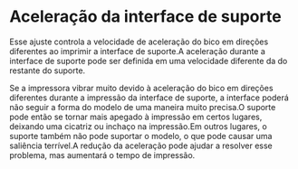 Aceleração da interface de suporte
====
Esse ajuste controla a velocidade de aceleração do bico em direções diferentes ao imprimir a interface de suporte.A aceleração durante a interface de suporte pode ser definida em uma velocidade diferente da do restante do suporte.

Se a impressora vibrar muito devido à aceleração do bico em direções diferentes durante a impressão da interface de suporte, a interface poderá não seguir a forma do modelo de uma maneira muito precisa.O suporte pode então se tornar mais apegado à impressão em certos lugares, deixando uma cicatriz ou inchaço na impressão.Em outros lugares, o suporte também não pode suportar o modelo, o que pode causar uma saliência terrível.A redução da aceleração pode ajudar a resolver esse problema, mas aumentará o tempo de impressão.